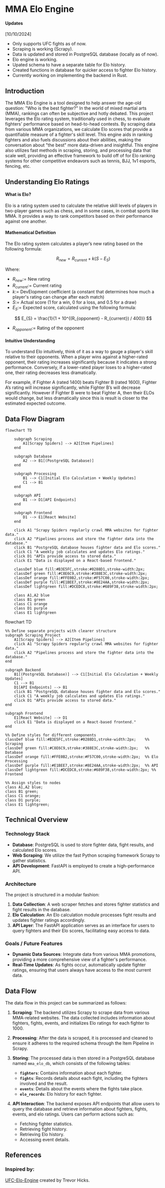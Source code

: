 # MMA Elo Engine

#### Updates
[10/10/2024]
- Only supports UFC fights as of now.
- Scraping is working (Scrapy).
- Data is updated and stored in PostgreSQL database (locally as of now).
- Elo engine is working.
- Upated schema to have a separate table for Elo history.
- Created functions in database for quicker access to fighter Elo history.
- Currently working on implementing the backend in Rust.

## Introduction
The MMA Elo Engine is a tool designed to help answer the age-old question: "Who is the best fighter?" In the world of mixed martial arts (MMA), rankings can often be subjective and hotly debated. This project leverages the Elo rating system, traditionally used in chess, to evaluate fighters' performance based on head-to-head contests. By scraping data from various MMA organizations, we calculate Elo scores that provide a quantifiable measure of a fighter's skill level. This engine aids in ranking fighters and also fuels discussions about their abilities, making the conversation about "the best" more data-driven and insightful. This engine also utilizes fast methods in scraping, storing, and processing data that scale well, providing an effective framework to build off of for Elo ranking systems for other competitive endeavors such as tennis, BJJ, 1v1 esports, fencing, etc.

## Understanding Elo Ratings

#### What is Elo?

Elo is a rating system used to calculate the relative skill levels of players in two-player games such as chess, and in some cases, in combat sports like MMA. It provides a way to rank competitors based on their performance against one another.

#### Mathematical Definition

The Elo rating system calculates a player’s new rating based on the following formula:

$$
R_{new} = R_{current} + k (S - E_{S})
$$

Where:

- $R_{new} :=$ New rating
- $R_{current} :=$ Current rating
- $k :=$ DevElopment coefficient (a constant that determines how much a player's rating can change after each match)
- $S :=$ Actual score (1 for a win, 0 for a loss, and 0.5 for a draw)
- $E_{S} :=$ Expected score, calculated using the following formula:

$$
E_{S} = \frac{1}{1 + 10^{(R_{opponent} - R_{current}) / 400}}
$$

- $R_{opponent}:=$ Rating of the opponent

#### Intuitive Understanding

To understand Elo intuitively, think of it as a way to gauge a player's skill relative to their opponents. When a player wins against a higher-rated opponent, their rating increases significantly because it indicates a strong performance. Conversely, if a lower-rated player loses to a higher-rated one, their rating decreases less dramatically.

For example, if Fighter A (rated 1400) beats Fighter B (rated 1600), Fighter A’s rating will increase significantly, while Fighter B’s will decrease significantly. However if Fighter B were to beat Fighter A, then their ELOs would change, but less dramatically since this is result is closer to the estimated expected outcome.

## Data Flow Diagram

```mermaid
flowchart TD

    subgraph Scraping
        A1[Scrapy Spiders] --> A2[Item Pipelines]
    end

    subgraph Database
        A2 --> B1[(PostgreSQL Database)]
    end

    subgraph Processing
        B1 --> C1[Initial Elo Calculation + Weekly Updates]
        C1 --> B1
    end

    subgraph API
        B1 --> D1[API Endpoints]
    end

    subgraph Frontend
        D1 --> E1[React Website]
    end

    click A1 "Scrapy Spiders regularly crawl MMA websites for fighter data."
    click A2 "Pipelines process and store the fighter data into the database."
    click B1 "PostgreSQL database houses fighter data and Elo scores."
    click C1 "A weekly job calculates and updates Elo ratings."
    click D1 "APIs provide access to stored data."
    click E1 "Data is displayed on a React-based frontend."

    classDef blue fill:#B3E5FC,stroke:#0288D1,stroke-width:2px;
    classDef green fill:#C8E6C9,stroke:#388E3C,stroke-width:2px;
    classDef orange fill:#FFE0B2,stroke:#F57C00,stroke-width:2px;
    classDef purple fill:#E1BEE7,stroke:#8E24AA,stroke-width:2px;
    classDef lightgreen fill:#DCEDC8,stroke:#689F38,stroke-width:2px;

    class A1,A2 blue
    class B1 green
    class C1 orange
    class D1 purple
    class E1 lightgreen
```

flowchart TD

    %% Define separate projects with clearer structure
    subgraph Scraping_Project
        A1[Scrapy Spiders] --> A2[Item Pipelines]
        click A1 "Scrapy Spiders regularly crawl MMA websites for fighter data."
        click A2 "Pipelines process and store the fighter data into the database."
    end

    subgraph Backend
        B1[(PostgreSQL Database)] --> C1[Initial Elo Calculation + Weekly Updates]
        C1 --> B1
        D1[API Endpoints] --> B1
        click B1 "PostgreSQL database houses fighter data and Elo scores."
        click C1 "A weekly job calculates and updates Elo ratings."
        click D1 "APIs provide access to stored data."
    end

    subgraph Frontend
        E1[React Website] --> D1
        click E1 "Data is displayed on a React-based frontend."
    end

    %% Define styles for different components
    classDef blue fill:#B3E5FC,stroke:#0288D1,stroke-width:2px;    %% Scraping
    classDef green fill:#C8E6C9,stroke:#388E3C,stroke-width:2px;   %% Database
    classDef orange fill:#FFE0B2,stroke:#F57C00,stroke-width:2px;  %% Elo Processing
    classDef purple fill:#E1BEE7,stroke:#8E24AA,stroke-width:2px;  %% API
    classDef lightgreen fill:#DCEDC8,stroke:#689F38,stroke-width:2px; %% Frontend

    %% Assign styles to nodes
    class A1,A2 blue;
    class B1 green;
    class C1 orange;
    class D1 purple;
    class E1 lightgreen;



## Technical Overview

### Technology Stack
- **Database**: PostgreSQL is used to store fighter data, fight results, and calculated Elo scores.
- **Web Scraping**: We utilize the fast Python scraping framework Scrapy to gather statistics.
- **API Development**: FastAPI is employed to create a high-performance API.

### Architecture
The project is structured in a modular fashion:
1. **Data Collection**: A web scraper fetches and stores fighter statistics and fight results in the database.
2. **Elo Calculation**: An Elo calculation module processes fight results and updates fighter ratings accordingly.
3. **API Layer**: The FastAPI application serves as an interface for users to query fighters and their Elo scores, facilitating easy access to data.

### Goals / Future Features
- **Dynamic Data Sources**: Integrate data from various MMA promotions, providing a more comprehensive view of a fighter's performance.
- **Real-Time Updates**: As fights occur, automatically update fighter ratings, ensuring that users always have access to the most current data.

## Data Flow

The data flow in this project can be summarized as follows:

1. **Scraping**: The backend utilizes Scrapy to scrape data from various MMA-related websites. The data collected includes information about fighters, fights, events, and initializes Elo ratings for each fighter to 1000.

2. **Processing**: After the data is scraped, it is processed and cleaned to ensure it adheres to the required schema through the Item Pipeline in Scrapy.

3. **Storing**: The processed data is then stored in a PostgreSQL database named `mma_elo_db`, which consists of the following tables:
   - **`fighters`**: Contains information about each fighter.
   - **`fights`**: Records details about each fight, including the fighters involved and the result.
   - **`events`**: Details about the events where the fights take place.
   - **`elo_records`**: Elo history for each fighter.

4. **API Interaction**: The backend exposes API endpoints that allow users to query the database and retrieve information about fighters, fights, events, and elo ratings. Users can perform actions such as:
   - Fetching fighter statistics.
   - Retrieving fight history.
   - Retrieving Elo history.
   - Accessing event details.

## References
### Inspired by:
[UFC-Elo-Engine](https://github.com/NBAtrev/UFC-Elo-Engine) created by Trevor Hicks.
